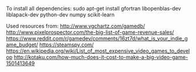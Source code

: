 To install all dependencies: sudo apt-get install gfortran libopenblas-dev liblapack-dev python-dev numpy scikit-learn

Used resources from:
http://www.vgchartz.com/gamedb/
http://www.pixelprospector.com/the-big-list-of-game-revenue-sales/
https://www.reddit.com/r/gamedev/comments/16zt7d/what_is_your_indie_game_budget/
https://steamspy.com/
https://en.wikipedia.org/wiki/List_of_most_expensive_video_games_to_develop
http://kotaku.com/how-much-does-it-cost-to-make-a-big-video-game-1501413649